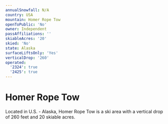 ```yaml
---
annualSnowfall: N/A
country: USA
mountain: Homer Rope Tow
openToPublic: 'No'
owner: Independent
passAffiliations: ''
skiableAcres: '20'
skied: 'No'
state: Alaska
surfaceLiftsOnly: 'Yes'
verticalDrop: '260'
operated:
  '2324': true
  '2425': true
---
```



# Homer Rope Tow

Located in U.S. - Alaska, Homer Rope Tow is a ski area with a vertical drop of 260 feet and 20 skiable acres.
